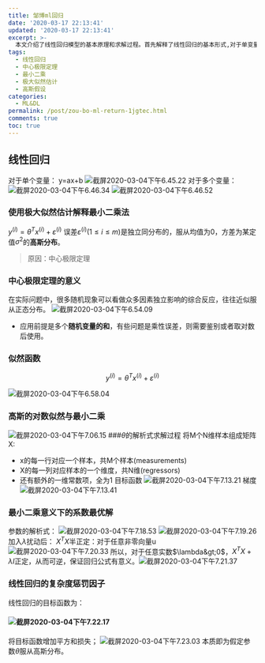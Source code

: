 ```yaml
---
title: 邹博ml回归
date: '2020-03-17 22:13:41'
updated: '2020-03-17 22:13:41'
excerpt: >-
  本文介绍了线性回归模型的基本原理和求解过程。首先解释了线性回归的基本形式,对于单变量和多变量情况分别给出了表达式。接着引入了中心极限定理,说明为何误差服从高斯分布。然后利用极大似然估计方法推导出最小二乘法的原理,并给出了线性回归参数的解析解。最后讨论了引入复杂度惩罚因子的动机,即对参数的先验分布作出高斯假设。
tags:
  - 线性回归
  - 中心极限定理
  - 最小二乘
  - 极大似然估计
  - 高斯假设
categories:
  - ML&DL
permalink: /post/zou-bo-ml-return-1jgtec.html
comments: true
toc: true
---
```




## 线性回归

对于单个变量：
y=ax+b
![截屏2020-03-04下午6.45.22](https://img.wush.cc/16311019408756.png?imageView2/0/format/webp/q/80)
对于多个变量：
![截屏2020-03-04下午6.46.34](https://img.wush.cc/16311019408781.png) ![截屏2020-03-04下午6.46.52](https://img.wush.cc/16311019408807.png?imageView2/0/format/webp/q/80)

### 使用极大似然估计解释最小二乘法

$y^{(i)}=\theta^{T}x^{(i)}+\varepsilon^{(i)}$
误差$\varepsilon^{(i)}(1\le i\le m)$是独立同分布的，服从均值为0，方差为某定值$\sigma^{2}$的<span style="font-weight: bold;" class="bold">高斯分布</span>。

> 原因：中心极限定理

### 中心极限定理的意义

在实际问题中，很多随机现象可以看做众多因素独立影响的综合反应，往往近似服从正态分布。
![截屏2020-03-04下午6.54.09](https://img.wush.cc/16311019408832.png?imageView2/0/format/webp/q/80)

* 应用前提是多个<span style="font-weight: bold;" class="bold">随机变量的和</span>，有些问题是乘性误差，则需要鉴别或者取对数后使用。

### 似然函数

$$
y^{(i)}=\theta^{T}x^{(i)}+\varepsilon^{(i)}
$$

![截屏2020-03-04下午6.58.04](https://img.wush.cc/16311019408858.png?imageView2/0/format/webp/q/80)

### 高斯的对数似然与最小二乘

![截屏2020-03-04下午7.06.15](https://img.wush.cc/16311019408886.png?imageView2/0/format/webp/q/80)
###$\theta$的解析式求解过程
将M个N维样本组成矩阵X:

* x的每一行对应一个样本，共M个样本(measurements)
* X的每一列对应样本的一个维度，共N维(regressors)
* 还有额外的一维常数项，全为1
  目标函数
  ![截屏2020-03-04下午7.13.21](https://img.wush.cc/16311019408918.png?imageView2/0/format/webp/q/80)
  梯度
  ![截屏2020-03-04下午7.13.41](https://img.wush.cc/16311019408946.png?imageView2/0/format/webp/q/80)

### 最小二乘意义下的系数最优解

参数的解析式：
![截屏2020-03-04下午7.18.53](https://img.wush.cc/16311019408975.png) ![截屏2020-03-04下午7.19.26](https://img.wush.cc/16311019409006.png?imageView2/0/format/webp/q/80)
加入$\lambda$扰动后：
$X^TX$半正定：对于任意非零向量u
![截屏2020-03-04下午7.20.33](https://img.wush.cc/16311019409036.png?imageView2/0/format/webp/q/80)
所以，对于任意实数$\lambda&gt;0$，$X^TX+\lambda I$正定，从而可逆，保证回归公式有意义。![截屏2020-03-04下午7.21.37](https://img.wush.cc/16311019409067.png?imageView2/0/format/webp/q/80)

### 线性回归的复杂度惩罚因子

线性回归的目标函数为：

#### ![截屏2020-03-04下午7.22.17](https://img.wush.cc/16311019409099.png?imageView2/0/format/webp/q/80)

将目标函数增加平方和损失；
![截屏2020-03-04下午7.23.03](https://img.wush.cc/16311019409134.png?imageView2/0/format/webp/q/80)
本质即为假定参数$\theta$服从高斯分布。
